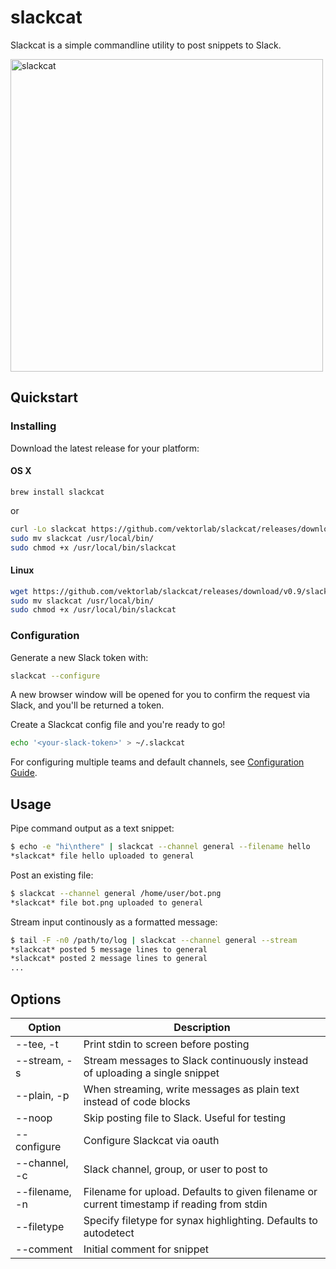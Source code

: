 # slackcat
Slackcat is a simple commandline utility to post snippets to Slack.


  <img width="500px" src="https://raw.githubusercontent.com/vektorlab/slackcat/master/demo.gif" alt="slackcat"/>


## Quickstart

### Installing
Download the latest release for your platform:

#### OS X

```brew
brew install slackcat
```
or
```bash
curl -Lo slackcat https://github.com/vektorlab/slackcat/releases/download/v0.9/slackcat-0.9-darwin-amd64
sudo mv slackcat /usr/local/bin/
sudo chmod +x /usr/local/bin/slackcat
```

#### Linux

```bash
wget https://github.com/vektorlab/slackcat/releases/download/v0.9/slackcat-0.9-linux-amd64 -O slackcat
sudo mv slackcat /usr/local/bin/
sudo chmod +x /usr/local/bin/slackcat
```

### Configuration

Generate a new Slack token with:
```bash
slackcat --configure
```
A new browser window will be opened for you to confirm the request via Slack, and you'll be returned a token.

Create a Slackcat config file and you're ready to go!
```bash
echo '<your-slack-token>' > ~/.slackcat
```

For configuring multiple teams and default channels, see [Configuration Guide](https://github.com/vektorlab/slackcat/blob/master/docs/configuration-guide.md).

## Usage
Pipe command output as a text snippet:
```bash
$ echo -e "hi\nthere" | slackcat --channel general --filename hello
*slackcat* file hello uploaded to general
```

Post an existing file:
```bash
$ slackcat --channel general /home/user/bot.png
*slackcat* file bot.png uploaded to general
```

Stream input continously as a formatted message:
```bash
$ tail -F -n0 /path/to/log | slackcat --channel general --stream
*slackcat* posted 5 message lines to general
*slackcat* posted 2 message lines to general
...
```

## Options

Option | Description
--- | ---
--tee, -t | Print stdin to screen before posting
--stream, -s | Stream messages to Slack continuously instead of uploading a single snippet
--plain, -p | When streaming, write messages as plain text instead of code blocks
--noop | Skip posting file to Slack. Useful for testing
--configure | Configure Slackcat via oauth
--channel, -c | Slack channel, group, or user to post to
--filename, -n | Filename for upload. Defaults to given filename or current timestamp if reading from stdin
--filetype | Specify filetype for synax highlighting. Defaults to autodetect
--comment | Initial comment for snippet
